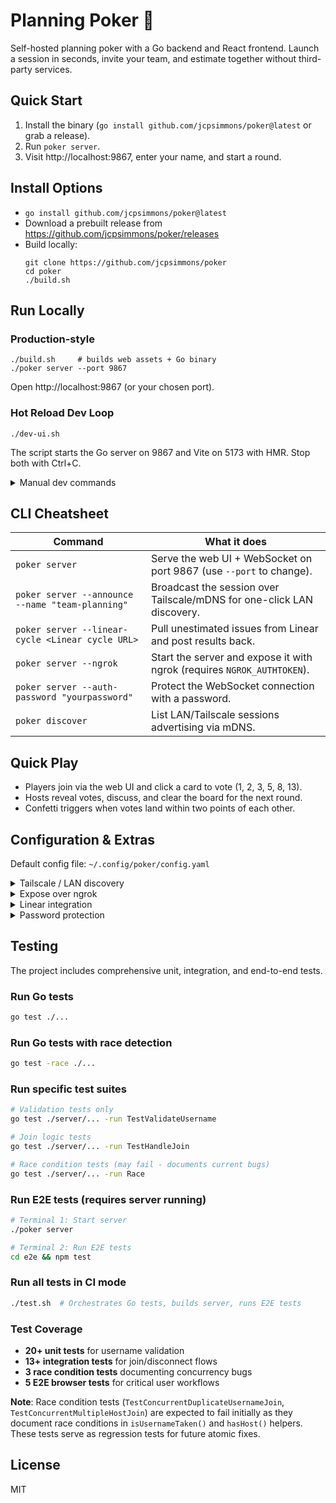 # Planning Poker 🎴

Self-hosted planning poker with a Go backend and React frontend. Launch a session in seconds, invite your team, and estimate together without third-party services.

## Quick Start

1. Install the binary (`go install github.com/jcpsimmons/poker@latest` or grab a release).
2. Run `poker server`.
3. Visit http://localhost:9867, enter your name, and start a round.

## Install Options

- `go install github.com/jcpsimmons/poker@latest`
- Download a prebuilt release from https://github.com/jcpsimmons/poker/releases
- Build locally:
  ```
  git clone https://github.com/jcpsimmons/poker
  cd poker
  ./build.sh
  ```

## Run Locally

### Production-style

```
./build.sh     # builds web assets + Go binary
./poker server --port 9867
```

Open http://localhost:9867 (or your chosen port).

### Hot Reload Dev Loop

```
./dev-ui.sh
```

The script starts the Go server on 9867 and Vite on 5173 with HMR. Stop both with Ctrl+C.

<details>
<summary>Manual dev commands</summary>

```
./dev.sh              # Go server only
cd web && npm run dev # React dev server with HMR
```

Open http://localhost:5173 while the Go server runs in another terminal.
</details>

## CLI Cheatsheet

| Command | What it does |
| --- | --- |
| `poker server` | Serve the web UI + WebSocket on port 9867 (use `--port` to change). |
| `poker server --announce --name "team-planning"` | Broadcast the session over Tailscale/mDNS for one-click LAN discovery. |
| `poker server --linear-cycle <Linear cycle URL>` | Pull unestimated issues from Linear and post results back. |
| `poker server --ngrok` | Start the server and expose it with ngrok (requires `NGROK_AUTHTOKEN`). |
| `poker server --auth-password "yourpassword"` | Protect the WebSocket connection with a password. |
| `poker discover` | List LAN/Tailscale sessions advertising via mDNS. |

## Quick Play

- Players join via the web UI and click a card to vote (1, 2, 3, 5, 8, 13).
- Hosts reveal votes, discuss, and clear the board for the next round.
- Confetti triggers when votes land within two points of each other.

## Configuration & Extras

Default config file: `~/.config/poker/config.yaml`

<details>
<summary>Tailscale / LAN discovery</summary>

```
poker server --announce --name "planning-session"
```

Teammates on the same LAN or Tailscale network can run `poker discover` or just open `http://<your-hostname>:9867`.
</details>

<details>
<summary>Expose over ngrok</summary>

```
export NGROK_AUTHTOKEN=xxxxxxxx
./build.sh
poker server --ngrok
```

Share the printed public URL. Both the web UI and WebSocket use the same origin.
</details>

<details>
<summary>Linear integration</summary>

```
mkdir -p ~/.config/poker
cp config.example.yaml ~/.config/poker/config.yaml
# add your Linear API key to the file
poker server --linear-cycle https://linear.app/yourorg/team/TEAM/cycle/upcoming
```

Hosts get automatic issue suggestions and results are posted back to Linear as comments.
</details>

<details>
<summary>Password protection</summary>

When exposing your server publicly (via ngrok or the internet), protect it with a password:

```bash
poker server --ngrok --auth-password "your-secure-password"
```

**How it works:**
- Only the WebSocket connection is protected (static files load without auth)
- Users see a password field on the join page
- Enter the password once to connect
- Credentials persist across reconnections

**Security notes:**
- Use a strong password when exposing via ngrok
- Combine with Tailscale ACLs for network-level security
- The username is hardcoded to `admin` (WebSocket auth only)
- For public deployments, consider additional security measures

**Example with Linear + ngrok:**
```bash
poker server --ngrok --linear-cycle <url> --auth-password "team-password-123"
```

Share the ngrok URL and password with your team.
</details>

## Testing

The project includes comprehensive unit, integration, and end-to-end tests.

### Run Go tests

```bash
go test ./...
```

### Run Go tests with race detection

```bash
go test -race ./...
```

### Run specific test suites

```bash
# Validation tests only
go test ./server/... -run TestValidateUsername

# Join logic tests
go test ./server/... -run TestHandleJoin

# Race condition tests (may fail - documents current bugs)
go test ./server/... -run Race
```

### Run E2E tests (requires server running)

```bash
# Terminal 1: Start server
./poker server

# Terminal 2: Run E2E tests
cd e2e && npm test
```

### Run all tests in CI mode

```bash
./test.sh  # Orchestrates Go tests, builds server, runs E2E tests
```

### Test Coverage

- **20+ unit tests** for username validation
- **13+ integration tests** for join/disconnect flows
- **3 race condition tests** documenting concurrency bugs
- **5 E2E browser tests** for critical user workflows

**Note**: Race condition tests (`TestConcurrentDuplicateUsernameJoin`, `TestConcurrentMultipleHostJoin`) are expected to fail initially as they document race conditions in `isUsernameTaken()` and `hasHost()` helpers. These tests serve as regression tests for future atomic fixes.

## License

MIT
